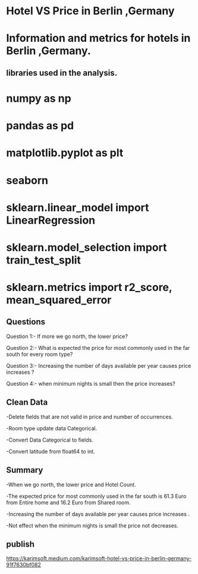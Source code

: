 # Hotel VS Price in Berlin ,Germany

# Information and metrics for hotels in Berlin ,Germany.

## libraries used in the analysis.
# numpy as np
# pandas as pd
# matplotlib.pyplot as plt
# seaborn

# sklearn.linear_model import LinearRegression
# sklearn.model_selection import train_test_split
# sklearn.metrics import r2_score, mean_squared_error

## Questions
Question 1:- If more we go north, the lower price?

Question 2:- What is expected the price for most commonly used in the far south for every room type?

Question 3:- Increasing the number of days available per year causes price increases ?

Question 4:- when minimum nights is small then the price increases?

## Clean Data
-Delete fields that are not valid in price and number of occurrences.

-Room type update data Categorical.

-Convert Data Categorical to fields.

-Convert latitude from float64 to int.

## Summary

-When we go north, the lower price and Hotel Count.

-The expected price for most commonly used in the far south is 61.3 Euro from Entire home and 16.2 Euro from Shared room.

-Increasing the number of days available per year causes price increases .

-Not effect when the minimum nights is small the price not decreases.

## publish
https://karimsoft.medium.com/karimsoft-hotel-vs-price-in-berlin-germany-91f7630bf082
